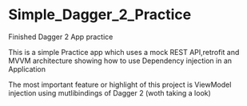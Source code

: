 # Simple_Dagger_2_Practice

Finished Dagger 2 App practice 

This is a simple Practice app which uses a mock REST API,retrofit and MVVM architecture showing 
how to use Dependency injection in an Application 

The most important feature or highlight of this project is ViewModel injection using mutlibindings of Dagger 2 (woth taking a look) 
